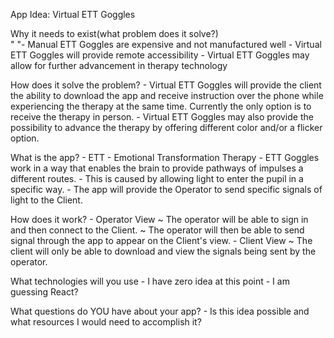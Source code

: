 App Idea: Virtual ETT Goggles

Why it needs to exist(what problem does it solve?)<br>
    " "- Manual ETT Goggles are expensive and not manufactured well
    - Virtual ETT Goggles will provide remote accessibility
    - Virtual ETT Goggles may allow for further advancement in therapy technology

How does it solve the problem?
    - Virtual ETT Goggles will provide the client the ability to download the app and receive instruction over the phone while experiencing the therapy at the same time. Currently the only option is to receive the therapy in person.
    - Virtual ETT Goggles may also provide the possibility to advance the therapy by offering different color and/or a flicker option.

What is the app?
    - ETT - Emotional Transformation Therapy
    - ETT Goggles work in a way that enables the brain to provide pathways of impulses a different routes.
    - This is caused by allowing light to enter the pupil in a specific way.
    - The app will provide the Operator to send specific signals of light to the Client.

How does it work?
    - Operator View
        ~ The operator will be able to sign in and then connect to the Client.
        ~ The operator will then be able to send signal through the app to appear on the Client's view.
    - Client View
        ~ The client will only be able to download and view the signals being sent by the operator.

What technologies will you use
    - I have zero idea at this point
    - I am guessing React?

What questions do YOU have about your app?
    - Is this idea possible and what resources I would need to accomplish it?